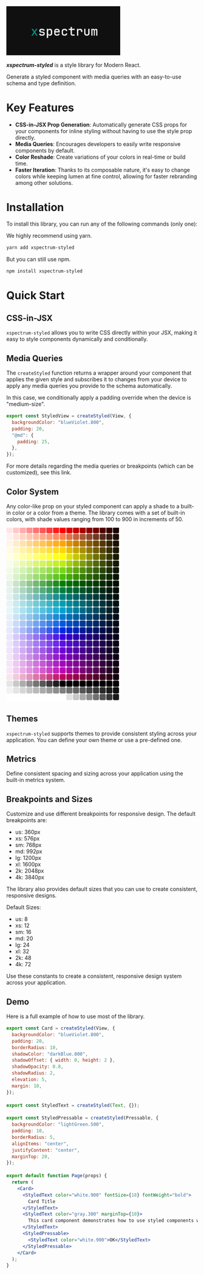 <img src="xspectrum.png" alt="xspectrum" width="300"/>

**_xspectrum-styled_** is a style library for Modern React.

Generate a styled component with media queries with an easy-to-use schema and type definition.

# Key Features

- **CSS-in-JSX Prop Generation**: Automatically generate CSS props for your components for inline styling without having to use the style prop directly.
- **Media Queries**: Encourages developers to easily write responsive components by default.
- **Color Reshade**: Create variations of your colors in real-time or build time.
- **Faster Iteration**: Thanks to its composable nature, it's easy to change colors while keeping lumen at fine control, allowing for faster rebranding among other solutions.

# Installation

To install this library, you can run any of the following commands (only one):

We highly recommend using yarn.

```sh
yarn add xspectrum-styled
```

But you can still use npm.

```sh
npm install xspectrum-styled
```

# Quick Start

## CSS-in-JSX

`xspectrum-styled` allows you to write CSS directly within your JSX, making it easy to style components dynamically and conditionally.

## Media Queries

The `createStyled` function returns a wrapper around your component that applies the given style and subscribes it to changes from your device to apply any media queries you provide to the schema automatically.

In this case, we conditionally apply a padding override when the device is "medium-size".

```jsx
export const StyledView = createStyled(View, {
  backgroundColor: "blueViolet.800",
  padding: 20,
  "@md": {
    padding: 25,
  },
});
```

For more details regarding the media queries or breakpoints (which can be customized), see this link.

## Color System

Any color-like prop on your styled component can apply a shade to a built-in color or a color from a theme. The library comes with a set of built-in colors, with shade values ranging from 100 to 900 in increments of 50.

<img src="colors.png" alt="xspectrum" width="300"/>

## Themes

`xspectrum-styled` supports themes to provide consistent styling across your application. You can define your own theme or use a pre-defined one.

## Metrics

Define consistent spacing and sizing across your application using the built-in metrics system.

## Breakpoints and Sizes

Customize and use different breakpoints for responsive design. The default breakpoints are:

- us: 360px
- xs: 576px
- sm: 768px
- md: 992px
- lg: 1200px
- xl: 1600px
- 2k: 2048px
- 4k: 3840px

The library also provides default sizes that you can use to create consistent, responsive designs.

Default Sizes:

- us: 8
- xs: 12
- sm: 16
- md: 20
- lg: 24
- xl: 32
- 2k: 48
- 4k: 72

Use these constants to create a consistent, responsive design system across your application.

## Demo

Here is a full example of how to use most of the library.

```jsx
export const Card = createStyled(View, {
  backgroundColor: "blueViolet.800",
  padding: 20,
  borderRadius: 10,
  shadowColor: "darkBlue.800",
  shadowOffset: { width: 0, height: 2 },
  shadowOpacity: 0.8,
  shadowRadius: 2,
  elevation: 5,
  margin: 10,
});

export const StyledText = createStyled(Text, {});

export const StyledPressable = createStyled(Pressable, {
  backgroundColor: "lightGreen.500",
  padding: 10,
  borderRadius: 5,
  alignItems: "center",
  justifyContent: "center",
  marginTop: 20,
});

export default function Page(props) {
  return (
    <Card>
      <StyledText color="white.900" fontSize={18} fontWeight="bold">
        Card Title
      </StyledText>
      <StyledText color="gray.300" marginTop={10}>
        This card component demonstrates how to use styled components with a color palette for consistent theming.
      </StyledText>
      <StyledPressable>
        <StyledText color="white.900">OK</StyledText>
      </StyledPressable>
    </Card>
  );
}
```
